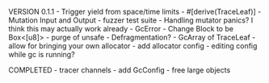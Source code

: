 VERSION 0.1.1
    - Trigger yield from space/time limits
    - #[derive(TraceLeaf)]
    - Mutation Input and Output
    - fuzzer test suite
    - Handling mutator panics? I think this may actually work already
    - GcError
    - Change Block to be Box<[u8]>
    - purge of unsafe
    - Defragmentation?
    - GcArray of TraceLeaf
    - allow for bringing your own allocator
    - add allocator config
    - editing config while gc is running?

COMPLETED
    - tracer channels
    - add GcConfig
    - free large objects
